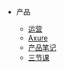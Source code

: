 
* 产品

	* [运营](Sai_PM/1_OperationsManager.md)
	* [Axure](Sai_PM/1_Axure9.md)
	* [产品笔记](Sai_PM/1_PMwork.md)
	* [三节课](Sai_PM/1_SanJieKe.md)
	
